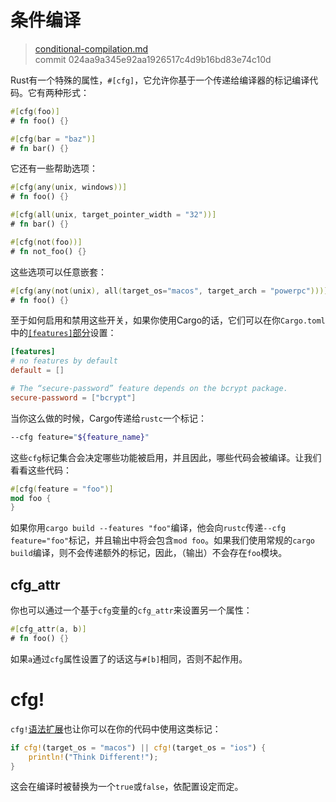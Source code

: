 # 条件编译

> [conditional-compilation.md](https://github.com/rust-lang/rust/blob/master/src/doc/book/conditional-compilation.md)
> <br>
> commit 024aa9a345e92aa1926517c4d9b16bd83e74c10d

Rust有一个特殊的属性，`#[cfg]`，它允许你基于一个传递给编译器的标记编译代码。它有两种形式：

```rust
#[cfg(foo)]
# fn foo() {}

#[cfg(bar = "baz")]
# fn bar() {}
```

它还有一些帮助选项：

```rust
#[cfg(any(unix, windows))]
# fn foo() {}

#[cfg(all(unix, target_pointer_width = "32"))]
# fn bar() {}

#[cfg(not(foo))]
# fn not_foo() {}
```

这些选项可以任意嵌套：

```rust
#[cfg(any(not(unix), all(target_os="macos", target_arch = "powerpc")))]
# fn foo() {}
```

至于如何启用和禁用这些开关，如果你使用Cargo的话，它们可以在你`Cargo.toml`中的[`[features]`部分](http://doc.crates.io/manifest.html#the-%5Bfeatures%5D-section)设置：

```toml
[features]
# no features by default
default = []

# The “secure-password” feature depends on the bcrypt package.
secure-password = ["bcrypt"]
```

当你这么做的时候，Cargo传递给`rustc`一个标记：

```bash
--cfg feature="${feature_name}"
```

这些`cfg`标记集合会决定哪些功能被启用，并且因此，哪些代码会被编译。让我们看看这些代码：

```rust
#[cfg(feature = "foo")]
mod foo {
}
```

如果你用`cargo build --features "foo"`编译，他会向`rustc`传递`--cfg feature="foo"`标记，并且输出中将会包含`mod foo`。如果我们使用常规的`cargo build`编译，则不会传递额外的标记，因此，（输出）不会存在`foo`模块。

## cfg_attr
你也可以通过一个基于`cfg`变量的`cfg_attr`来设置另一个属性：

```rust
#[cfg_attr(a, b)]
# fn foo() {}
```

如果`a`通过`cfg`属性设置了的话这与`#[b]`相同，否则不起作用。

# cfg!
`cfg!`[语法扩展](http://doc.rust-lang.org/nightly/book/compiler-plugins.html)也让你可以在你的代码中使用这类标记：

```rust
if cfg!(target_os = "macos") || cfg!(target_os = "ios") {
    println!("Think Different!");
}
```

这会在编译时被替换为一个`true`或`false`，依配置设定而定。
